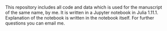 This repository includes all code and data which is used for the manuscript of the same name, by me. It is written in a Jupyter notebook in Julia 1.11.1. Explanation of the notebook is written in the notebook itself. For further questions you can email me.
